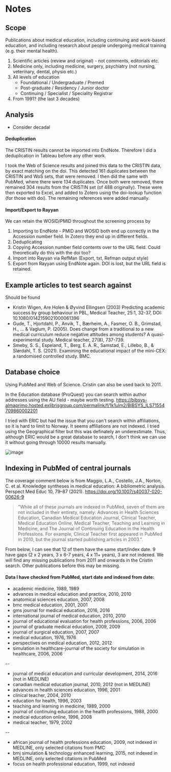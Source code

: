 # Notes

## Scope

Publications about medical education, including continuing and work-based education, and including research about people undergoing medical training (e.g. their mental health). 

1. Scientific articles (review and original) - not comments, editorials etc.
2. Medicine only, including medicine, surgery, psychiatry (not nursing, veterinary, dental, physio etc.)
3. All levels of education
    * Foundational / Undergraduate / Premed
    * Post-graduate / Residency / Junior doctor
    * Continuing / Specialist / Speciality Registrar
4. From 1991? (the last 3 decades)

## Analysis
* Consider decadal

#### Deduplication

The CRISTIN results cannot be imported into EndNote. Therefore I did a deduplication in Tableau before any other work. 

I took the Web of Science results and joined this data to the CRISTIN data, by exact matching on the doi. This detected 161 duplicates between the CRISTIN and WoS sets, that were removed. I then did the same with PubMed, where there were 134 duplicates. Once both were removed, there remained 304 results from the CRISTIN set (of 488 originally). These were then exported to Excel, and added to Zotero using the doi-lookup function (for those with doi). The remaining references were added manually.

#### Import/Export to Rayyan
We can retain the WOSID/PMID throughout the screening process by 
1. Importing to EndNote - PMID and WOSID both end up correctly in the Accession number field. In Zotero they end up in different fields.
2. Deduplicating
3. Copying Accession number field contents over to the URL field. Could theoretically do this with the doi too?
4. Import into Rayyan via RefMan (Export, txt, Refman output style)
5. Export from Rayyan using EndNote again. DOI is lost, but the URL field is retained.  

## Example articles to test search against
Should be found
* Kristin Wigen, Are Holen & Øyvind Ellingsen (2003) Predicting academic success by group behaviour in PBL, Medical Teacher, 25:1, 32-37, DOI: 10.1080/0142159021000061396
* Gude, T., Hjortdahl, P., Anvik, T., Bærheim, A., Fasmer, O. B., Grimstad, H., ... & Vaglum, P. (2005). Does change from a traditional to a new medical curriculum reduce negative attitudes among students? A quasi-experimental study. Medical teacher, 27(8), 737-739.
* Smeby, S. S., Espeland, T., Berg, E. A. R., Samstad, E., Lillebo, B., & Slørdahl, T. S. (2021). Examining the educational impact of the mini-CEX: a randomised controlled study. BMC.

## Database choice

Using PubMed and Web of Science. Cristin can also be used back to 2011. 

In the Education database (ProQuest) you can search within author addresses using the AU field - maybe worth testing. https://bibsys-almaprimo.hosted.exlibrisgroup.com/permalink/f/1k1ulm2/BIBSYS_ILS71554709860002201

I tried with ERIC but had the issue that you can't search within affiliations, so it is hard to limit to Norway. It seems affiliations are not indexed.
I tried using the Geographical filter but this was definately an underestimate. Thus, although ERIC would be a great database to search, I don't think we can use it without going through 10000 results manually.

![image](https://user-images.githubusercontent.com/42732381/158985625-77e121af-eaa0-481c-891d-7b626598125e.png)


## Indexing in PubMed of central journals
The coverage comment below is from Maggio, L.A., Costello, J.A., Norton, C. et al. Knowledge syntheses in medical education: A bibliometric analysis. Perspect Med Educ 10, 79–87 (2021). https://doi.org/10.1007/s40037-020-00626-9
> "While all of these journals are indexed in PubMed, seven of them are not included in their entirety, namely: 
> Advances in Health Sciences Education, Canadian Medical Education Journal, Clinical Teacher, Medical Education Online, Medical Teacher, Teaching and Learning in Medicine, and The Journal of Continuing Education in the Health Professions. For example, Clinical Teacher first appeared in PubMed in 2010, but the journal started publishing articles in 2003.".

From below, I can see that 12 of them have the same start/index date. 9 have gaps (2 x 2 years, 3 x 6-7 years, 4 x 11+ years), 3 are not indexed. We will find any missing publications from 2011 and onwards in the Cristin search. Other publications before this may be missing.

#### Data I have checked from PubMed, start date and indexed from date:
* academic medicine, 1989, 1989
* advances in medical education and practice, 2010, 2010
* anatomical sciences education, 2007, 2008
* bmc medical education, 2001, 2001
* gms journal for medical education, 2016, 2016
* international journal of medical education, 2010, 2010
* journal of educational evaluation for health professions, 2006, 2006
* journal of graduate medical education, 2009, 2009
* journal of surgical education, 2007, 2007
* medical education, 1976, 1976
* perspectives on medical education, 2012, 2012
* simulation in healthcare-journal of the society for simulation in healthcare, 2006, 2006

--

* journal of medical education and curricular development, 2014, 2016 (not in MEDLINE)
* canadian medical education journal, 2010, 2012 (not in MEDLINE)
* advances in health sciences education, 1996, 2001
* clinical teacher, 2004, 2010
* education for health, 1996, 2003
* teaching and learning in medicine, 1989, 2000
* journal of continuing education in the health professions, 1988, 2000
* medical education online, 1996, 2008
* medical teacher, 1979, 2002

--

* african journal of health professions education, 2009, not indexed in MEDLINE, only selected citations from PMC
* bmj simulation & technology enhanced learning, 2015, not indexed in MEDLINE, only selected citations in PubMed
* focus on health professional education, 1999, not indexed
